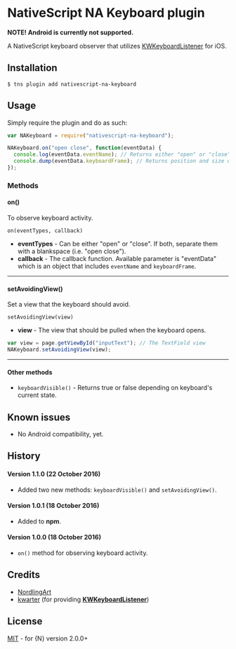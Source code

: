 # NativeScript NA Keyboard plugin

**NOTE! Android is currently not supported.**

A NativeScript keyboard observer that utilizes [KWKeyboardListener](https://github.com/kwarter/KWKeyboardListener) for iOS.

## Installation

`$ tns plugin add nativescript-na-keyboard`

## Usage

Simply require the plugin and do as such:

```js
var NAKeyboard = require("nativescript-na-keyboard");

NAKeyboard.on("open close", function(eventData) {
  console.log(eventData.eventName); // Returns either "open" or "close".
  console.dump(eventData.keyboardFrame); // Returns position and size of the keyboard.
});
```

### Methods

#### on()

To observe keyboard activity.

`on(eventTypes, callback)`

- **eventTypes** - Can be either "open" or "close". If both, separate them with a blankspace (i.e. "open close").
- **callback** - The callback function. Available parameter is "eventData" which is an object that includes `eventName` and `keyboardFrame`.

---------

#### setAvoidingView()

Set a view that the keyboard should avoid.

`setAvoidingView(view)`

* **view** - The view that should be pulled when the keyboard opens.

```js
var view = page.getViewById("inputText"); // The TextField view
NAKeyboard.setAvoidingView(view);
```

------

#### Other methods

- `keyboardVisible()` - Returns true or false depending on keyboard's current state.

## Known issues

- No Android compatibility, yet.

## History

#### Version 1.1.0 (22 October 2016)

- Added two new methods: `keyboardVisible()` and `setAvoidingView()`.

#### Version 1.0.1 (18 October 2016)

- Added to **npm**.

#### Version 1.0.0 (18 October 2016)

- `on()` method for observing keyboard activity.

## Credits

- [NordlingArt](https://github.com/NordlingArt)
- [kwarter](https://github.com/kwarter/) (for providing **[KWKeyboardListener](https://github.com/kwarter/KWKeyboardListener)**)

## License

[MIT](/LICENSE) - for {N} version 2.0.0+
